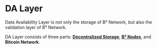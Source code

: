 # DA Layer

Data Availability Layer is not only the storage of B² Network, but also the validation layer of B² Network.

DA Layer consists of three parts: [**Decentralized Storage**](./decentralized_storage.md), [**B² Nodes**](./b2_nodes.md), and **Bitcoin Network**.


